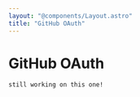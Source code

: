 ```yaml
---
layout: "@components/Layout.astro"
title: "GitHub OAuth"
---
```


# GitHub OAuth

```
still working on this one!
```
